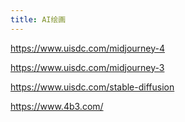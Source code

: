 ```yaml
---
title: AI绘画
---
```


https://www.uisdc.com/midjourney-4

https://www.uisdc.com/midjourney-3

https://www.uisdc.com/stable-diffusion

https://www.4b3.com/